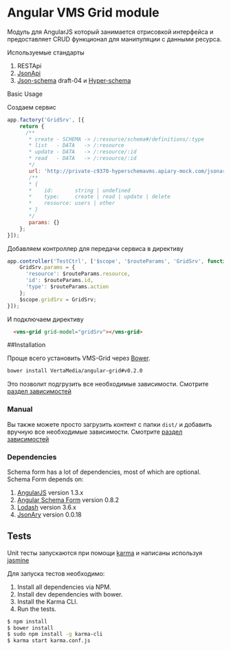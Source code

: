 Angular VMS Grid module
=======================

Модуль для AngularJS который занимается отрисовкой интерфейса и предоставляет CRUD функционал для манипуляции с данными ресурса.

Используемые стандарты
 1. RESTApi
 2. [JsonApi](http://jsonapi.org)
 3. [Json-schema](https://tools.ietf.org/html/draft-zyp-json-schema-04) draft-04 и [Hyper-schema](https://tools.ietf.org/html/draft-luff-json-hyper-schema-00)

Basic Usage

Создаем сервис 

```javascript
app.factory('GridSrv', [{
    return {
      /**
       * create - SCHEMA -> /:resource/schema#/definitions/:type
       * list   - DATA   -> /:resource
       * update - DATA   -> /:resource/:id
       * read   - DATA   -> /:resource/:id
       */
       url: 'http://private-c9370-hyperschemavms.apiary-mock.com/jsonary',
       /**
       * {
       *    id:       string | undefined 
       *    type:     create | read | update | delete
       *    resource: users | other
       * }
       */
       params: {}
    };
}]);
```

Добавляем контроллер для передачи сервиса в директиву 

```javascript
app.controller('TestCtrl', ['$scope', '$routeParams', 'GridSrv', function($scope, $routeParams, GridSrv) {
    GridSrv.params = {
      'resource': $routeParams.resource,
      'id': $routeParams.id,
      'type': $routeParams.action
    };
    $scope.gridSrv = GridSrv;
}]);
```

И подключаем директиву

```html
  <vms-grid grid-model="gridSrv"></vms-grid>
```

##Installation

Проще всего установить VMS-Grid через [Bower](http://bower.io/).

```bash
bower install VertaMedia/angular-grid#v0.2.0
```

Это позволит подгрузить все необходимые зависимости. Смотрите [раздел зависимостей](#dependencies)

### Manual

Вы также можете просто загрузить контент с папки `dist/` и добавить вручную все необходимые зависимости.
Смотрите [раздел зависимостей](#dependencies)

### Dependencies

Schema form has a lot of dependencies, most of which are optional. Schema Form depends on:

 1. [AngularJS](https://github.com/angular/angular.js) version 1.3.x
 2. [Angular Schema Form](https://github.com/Textalk/angular-schema-form) version 0.8.2
 3. [Lodash](https://lodash.com) version 3.6.x
 4. [JsonAry](https://github.com/jsonary-js/jsonary-release) version 0.0.18


Tests
-----
Unit тесты запускаются при помощи [karma](http://karma-runner.github.io) и написаны используя
[jasmine](http://jasmine.github.io/)

Для запуска тестов необходимо:

1. Install all dependencies via NPM.
2. Install dev dependencies with bower.
3. Install the Karma CLI.
4. Run the tests.

```bash
$ npm install
$ bower install
$ sudo npm install -g karma-cli
$ karma start karma.conf.js
```